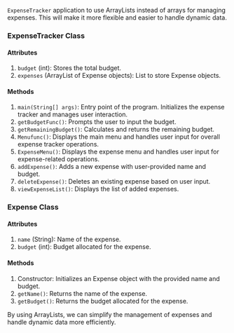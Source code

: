 `ExpenseTracker` application to use ArrayLists instead of arrays for managing expenses. This will make it more flexible and easier to handle dynamic data.

### ExpenseTracker Class

#### Attributes
1. `budget` (int): Stores the total budget.
2. `expenses` (ArrayList of Expense objects): List to store Expense objects.

#### Methods
1. `main(String[] args)`: Entry point of the program. Initializes the expense tracker and manages user interaction.
2. `getBudgetFunc()`: Prompts the user to input the budget.
3. `getRemainingBudget()`: Calculates and returns the remaining budget.
4. `Menufunc()`: Displays the main menu and handles user input for overall expense tracker operations.
5. `ExpenseMenu()`: Displays the expense menu and handles user input for expense-related operations.
6. `addExpense()`: Adds a new expense with user-provided name and budget.
7. `deleteExpense()`: Deletes an existing expense based on user input.
8. `viewExpenseList()`: Displays the list of added expenses.

### Expense Class

#### Attributes
1. `name` (String): Name of the expense.
2. `budget` (int): Budget allocated for the expense.

#### Methods
1. Constructor: Initializes an Expense object with the provided name and budget.
2. `getName()`: Returns the name of the expense.
3. `getBudget()`: Returns the budget allocated for the expense.

By using ArrayLists, we can simplify the management of expenses and handle dynamic data more efficiently.